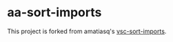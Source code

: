 # aa-sort-imports

This project is forked from amatiasq's [vsc-sort-imports](https://github.com/amatiasq/vsc-sort-imports).

